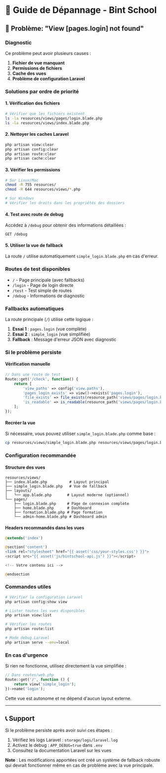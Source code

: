 # 🔧 Guide de Dépannage - Bint School

## 🚨 Problème: "View [pages.login] not found"

### **Diagnostic**

Ce problème peut avoir plusieurs causes :

1. **Fichier de vue manquant**
2. **Permissions de fichiers**
3. **Cache des vues**
4. **Problème de configuration Laravel**

### **Solutions par ordre de priorité**

#### **1. Vérification des fichiers**
```bash
# Vérifier que les fichiers existent
ls -la resources/views/pages/login.blade.php
ls -la resources/views/index.blade.php
```

#### **2. Nettoyer les caches Laravel**
```bash
php artisan view:clear
php artisan config:clear
php artisan route:clear
php artisan cache:clear
```

#### **3. Vérifier les permissions**
```bash
# Sur Linux/Mac
chmod -R 755 resources/
chmod -R 644 resources/views/*.php

# Sur Windows
# Vérifier les droits dans les propriétés des dossiers
```

#### **4. Test avec route de debug**
Accédez à `/debug` pour obtenir des informations détaillées :
```
GET /debug
```

#### **5. Utiliser la vue de fallback**
La route `/` utilise automatiquement `simple_login.blade.php` en cas d'erreur.

### **Routes de test disponibles**

- `/` - Page principale (avec fallbacks)
- `/login` - Page de login directe
- `/test` - Test simple de routes
- `/debug` - Informations de diagnostic

### **Fallbacks automatiques**

La route principale (`/`) utilise cette logique :

1. **Essai 1** : `pages.login` (vue complète)
2. **Essai 2** : `simple_login` (vue simplifiée)
3. **Fallback** : Message d'erreur JSON avec diagnostic

### **Si le problème persiste**

#### **Vérification manuelle**
```php
// Dans une route de test
Route::get('/check', function() {
    return [
        'view_paths' => config('view.paths'),
        'pages_login_exists' => view()->exists('pages.login'),
        'file_exists' => file_exists(resource_path('views/pages/login.blade.php')),
        'is_readable' => is_readable(resource_path('views/pages/login.blade.php')),
    ];
});
```

#### **Recréer la vue**
Si nécessaire, vous pouvez utiliser `simple_login.blade.php` comme base :

```bash
cp resources/views/simple_login.blade.php resources/views/pages/login.blade.php
```

### **Configuration recommandée**

#### **Structure des vues**
```
resources/views/
├── index.blade.php          # Layout principal
├── simple_login.blade.php   # Vue de fallback
├── layouts/
│   └── app.blade.php       # Layout moderne (optionnel)
└── pages/
    ├── login.blade.php     # Page de connexion complète
    ├── home.blade.php      # Dashboard
    ├── formation.blade.php # Page formation
    └── admin-home.blade.php # Dashboard admin
```

#### **Headers recommandés dans les vues**
```php
@extends('index')

@section('content')
<link rel="stylesheet" href="{{ asset('css/your-styles.css') }}">
<script src="{{ asset('js/bintschool-api.js') }}"></script>

<!-- Votre contenu ici -->

@endsection
```

### **Commandes utiles**

```bash
# Vérifier la configuration Laravel
php artisan config:show view

# Lister toutes les vues disponibles
php artisan view:list

# Vérifier les routes
php artisan route:list

# Mode debug Laravel
php artisan serve --env=local
```

### **En cas d'urgence**

Si rien ne fonctionne, utilisez directement la vue simplifiée :

```php
// Dans routes/web.php
Route::get('/', function () {
    return view('simple_login');
})->name('login');
```

Cette vue est autonome et ne dépend d'aucun layout externe.

---

## 📞 Support

Si le problème persiste après avoir suivi ces étapes :

1. Vérifiez les logs Laravel : `storage/logs/laravel.log`
2. Activez le debug : `APP_DEBUG=true` dans `.env`
3. Consultez la documentation Laravel sur les vues

**Note** : Les modifications apportées ont créé un système de fallback robuste qui devrait fonctionner même en cas de problème avec la vue principale.

